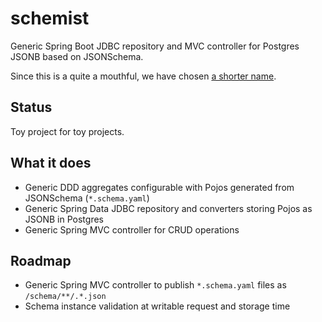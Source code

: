 # schemist

Generic Spring Boot JDBC repository and MVC controller for Postgres JSONB based on JSONSchema. 

Since this is a quite a mouthful, we have chosen [a shorter name](https://en.wiktionary.org/wiki/schemist).

## Status

Toy project for toy projects.

## What it does

- Generic DDD aggregates configurable with Pojos generated from JSONSchema (`*.schema.yaml`)
- Generic Spring Data JDBC repository and converters storing Pojos as JSONB in Postgres
- Generic Spring MVC controller for CRUD operations

## Roadmap

- Generic Spring MVC controller to publish `*.schema.yaml` files as `/schema/**/.*.json`
- Schema instance validation at writable request and storage time
